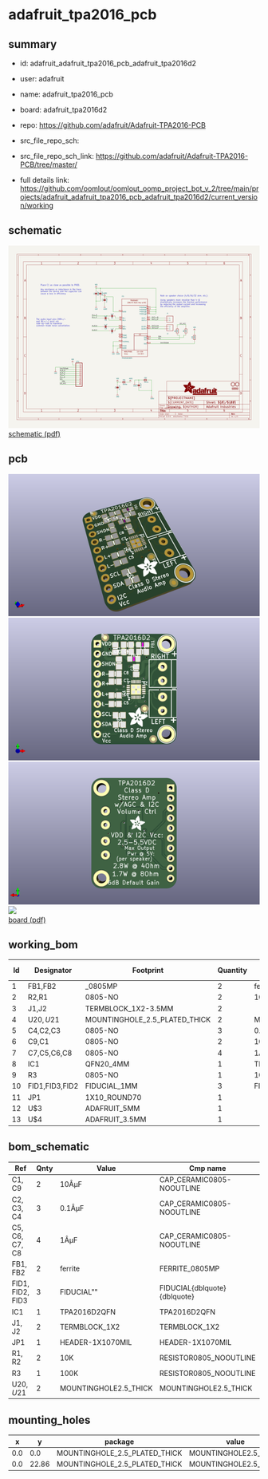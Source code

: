 # adafruit_tpa2016_pcb
 
## summary 
* id: adafruit_adafruit_tpa2016_pcb_adafruit_tpa2016d2
* user: adafruit
* name: adafruit_tpa2016_pcb
* board: adafruit_tpa2016d2
* repo: https://github.com/adafruit/Adafruit-TPA2016-PCB



* src_file_repo_sch: 
* src_file_repo_sch_link: https://github.com/adafruit/Adafruit-TPA2016-PCB/tree/master/
* full details link: https://github.com/oomlout/oomlout_oomp_project_bot_v_2/tree/main/projects/adafruit_adafruit_tpa2016_pcb_adafruit_tpa2016d2/current_version/working  

## schematic  
![](working_schematic_600.png)  
[schematic (pdf)](working_schematic.pdf) 






















## pcb  
![](working_3d_600.png) 
![](working_3d_front_600.png)  
![](working_3d_back_600.png)  
![](working_600.png)  
[board (pdf)](working.pdf)  

## working_bom
| Id | Designator | Footprint | Quantity | Designation | Supplier and ref |  | None | 
| --- | --- | --- | --- | --- | --- | --- | --- | 
| 1 | FB1,FB2 | _0805MP | 2 | ferrite |  |  | [''] | 
| 2 | R2,R1 | 0805-NO | 2 | 10K |  |  | [''] | 
| 3 | J1,J2 | TERMBLOCK_1X2-3.5MM | 2 |  |  |  | [''] | 
| 4 | U$20,U$21 | MOUNTINGHOLE_2.5_PLATED_THICK | 2 | MOUNTINGHOLE2.5_THICK |  |  | [''] | 
| 5 | C4,C2,C3 | 0805-NO | 3 | 0.1ÂµF |  |  | [''] | 
| 6 | C9,C1 | 0805-NO | 2 | 10ÂµF |  |  | [''] | 
| 7 | C7,C5,C6,C8 | 0805-NO | 4 | 1ÂµF |  |  | [''] | 
| 8 | IC1 | QFN20_4MM | 1 | TPA2016D2QFN |  |  | [''] | 
| 9 | R3 | 0805-NO | 1 | 100K |  |  | [''] | 
| 10 | FID1,FID3,FID2 | FIDUCIAL_1MM | 3 | FIDUCIAL" |  |  | [''] | 
| 11 | JP1 | 1X10_ROUND70 | 1 |  |  |  | [''] | 
| 12 | U$3 | ADAFRUIT_5MM | 1 |  |  |  | [''] | 
| 13 | U$4 | ADAFRUIT_3.5MM | 1 |  |  |  | [''] | 


## bom_schematic
| Ref | Qnty | Value | Cmp name | Footprint | Description | Vendor | DNP | 
| --- | --- | --- | --- | --- | --- | --- | --- | 
| C1, C9 | 2 | 10ÂµF | CAP_CERAMIC0805-NOOUTLINE | working:0805-NO |  |  |  | 
| C2, C3, C4 | 3 | 0.1ÂµF | CAP_CERAMIC0805-NOOUTLINE | working:0805-NO |  |  |  | 
| C5, C6, C7, C8 | 4 | 1ÂµF | CAP_CERAMIC0805-NOOUTLINE | working:0805-NO |  |  |  | 
| FB1, FB2 | 2 | ferrite | FERRITE_0805MP | working:_0805MP |  |  |  | 
| FID1, FID2, FID3 | 3 | FIDUCIAL"" | FIDUCIAL{dblquote}{dblquote} | working:FIDUCIAL_1MM |  |  |  | 
| IC1 | 1 | TPA2016D2QFN | TPA2016D2QFN | working:QFN20_4MM |  |  |  | 
| J1, J2 | 2 | TERMBLOCK_1X2 | TERMBLOCK_1X2 | working:TERMBLOCK_1X2-3.5MM |  |  |  | 
| JP1 | 1 | HEADER-1X1070MIL | HEADER-1X1070MIL | working:1X10_ROUND70 |  |  |  | 
| R1, R2 | 2 | 10K | RESISTOR0805_NOOUTLINE | working:0805-NO |  |  |  | 
| R3 | 1 | 100K | RESISTOR0805_NOOUTLINE | working:0805-NO |  |  |  | 
| U$20, U$21 | 2 | MOUNTINGHOLE2.5_THICK | MOUNTINGHOLE2.5_THICK | working:MOUNTINGHOLE_2.5_PLATED_THICK |  |  |  | 


## mounting_holes
| x | y | package | value | ref | size | 
| --- | --- | --- | --- | --- | --- | 
| 0.0 | 0.0 | MOUNTINGHOLE_2.5_PLATED_THICK | MOUNTINGHOLE2.5_THICK | U$20 | m3 | 
| 0.0 | 22.86 | MOUNTINGHOLE_2.5_PLATED_THICK | MOUNTINGHOLE2.5_THICK | U$21 | m3 | 


